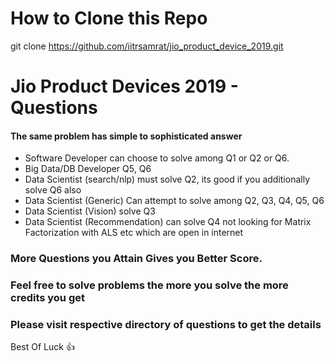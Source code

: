 # How to Clone this Repo

git clone https://github.com/iitrsamrat/jio_product_device_2019.git


# Jio Product Devices 2019 - Questions



#### The same problem has simple to sophisticated answer

- Software Developer can choose to solve among Q1 or Q2 or Q6.
- Big Data/DB Developer Q5, Q6
- Data Scientist (search/nlp) must solve Q2, its good if you additionally solve Q6 also
- Data Scientist (Generic) Can attempt to solve among Q2, Q3, Q4, Q5, Q6
- Data Scientist (Vision) solve Q3 
- Data Scientist (Recommendation) can solve Q4 not looking for Matrix Factorization with ALS etc which are open in internet 


### More Questions you Attain Gives you Better Score.
### Feel free to solve problems the more you solve the more credits you get



### Please visit respective directory of questions to get the details


 
Best Of Luck :+1: 
    
